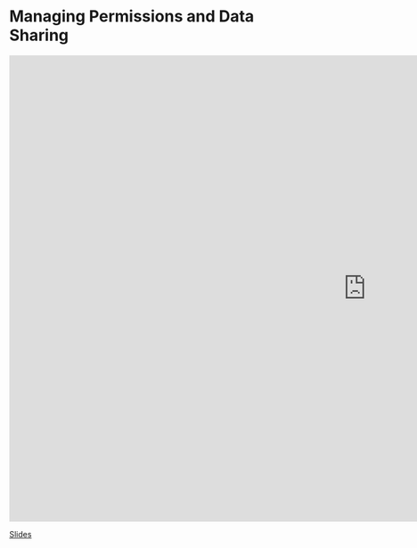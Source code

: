 # Managing Permissions and Data Sharing

<iframe src="https://docs.google.com/presentation/d/1mIvacd2Zgt3aY0B64BDaatqvOn3NOPqwSVFQ-xo0vIs/embed?start=false&loop=false&delayms=3000" frameborder="0" width="1280" height="836" allowfullscreen="true" mozallowfullscreen="true" webkitallowfullscreen="true"></iframe>

[Slides](https://docs.google.com/presentation/d/1mIvacd2Zgt3aY0B64BDaatqvOn3NOPqwSVFQ-xo0vIs)
